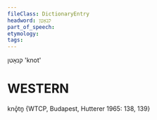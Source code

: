 ```yaml
---
fileClass: DictionaryEntry
headword: קנאָטן
part_of_speech: 
etymology: 
tags: 
---
```

קנאָטן
'knot'

WESTERN
========

knǭtn̥ {WTCP, Budapest, Hutterer 1965: 138, 139}
